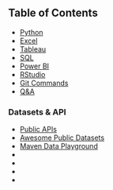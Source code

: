 ## Table of Contents

- [Python](https://github.com/karlyndiary/DA-Cheatsheet/tree/master/Python)
- [Excel](https://github.com/karlyndiary/DA-Cheatsheet/tree/master/Excel)
- [Tableau](https://github.com/karlyndiary/DA-Cheatsheet/tree/master/Tableau)
- [SQL](https://github.com/karlyndiary/DA-Cheatsheet/tree/master/SQL)
- [Power BI](https://github.com/karlyndiary/DA-Cheatsheet/tree/master/Power%20BI)
- [RStudio](https://github.com/karlyndiary/DA-Cheatsheet/blob/master/RStudio.md)
- [Git Commands](https://github.com/karlyndiary/DA-Cheatsheet/blob/master/Git%20Commands.md)
- [Q&A](https://github.com/karlyndiary/DA-Cheatsheet/tree/master/Q%26A)

### Datasets & API

- [Public APIs](https://github.com/public-apis/public-apis)
- [Awesome Public Datasets](https://github.com/awesomedata/awesome-public-datasets)
- [Maven Data Playground](https://www.mavenanalytics.io/data-playground)
- []()
- []()
- []()
- []()
